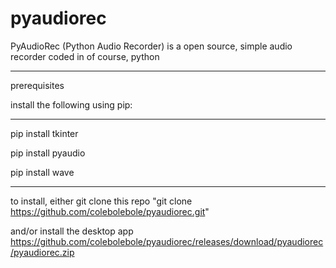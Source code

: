 # pyaudiorec
PyAudioRec (Python Audio Recorder) is a open source, simple audio recorder coded in of course, python

---
prerequisites

install the following using pip:

---

pip install tkinter

pip install pyaudio 

pip install wave

---
to install, either git clone this repo "git clone https://github.com/colebolebole/pyaudiorec.git"

and/or install the desktop app https://github.com/colebolebole/pyaudiorec/releases/download/pyaudiorec/pyaudiorec.zip
